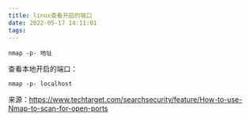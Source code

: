 ```yaml
---
title: linux查看开启的端口
date: 2022-05-17 14:11:01
tags:
---
```


```shell
nmap -p- 地址
```

查看本地开启的端口：

```shell
nmap -p- localhost
```

来源：<https://www.techtarget.com/searchsecurity/feature/How-to-use-Nmap-to-scan-for-open-ports>
